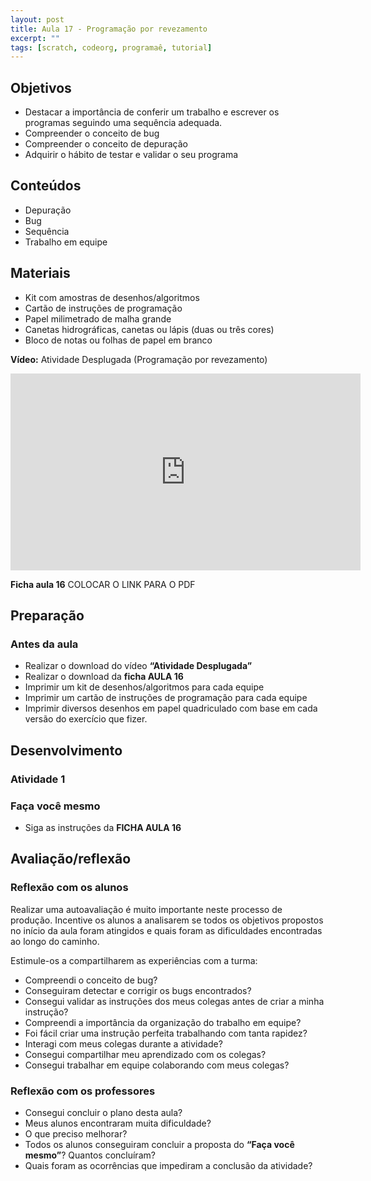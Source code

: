 ```yaml
---
layout: post
title: Aula 17 - Programação por revezamento
excerpt: ""
tags: [scratch, codeorg, programaê, tutorial]
---
```


## Objetivos

 - Destacar a importância de conferir um trabalho e escrever os programas seguindo uma sequência adequada.
 - Compreender o conceito de bug
 - Compreender o conceito de depuração
 - Adquirir o hábito de testar e validar o seu programa

## Conteúdos

 - Depuração
 - Bug
 - Sequência
 - Trabalho em equipe

## Materiais

 - Kit com amostras de desenhos/algoritmos
 - Cartão de instruções de programação
 - Papel milimetrado de malha grande
 - Canetas hidrográficas, canetas ou lápis (duas ou três cores)
 - Bloco de notas ou folhas de papel em branco

**Vídeo:**
Atividade Desplugada (Programação por revezamento)

<iframe width="560" height="315" src="https://www.youtube.com/embed/FFpvtooUrzg" frameborder="0" allowfullscreen></iframe>

**Ficha aula 16**   COLOCAR O LINK PARA O PDF

## Preparação

### Antes da aula

 - Realizar o download do vídeo **“Atividade Desplugada”**
 - Realizar o download da **ficha AULA 16**
 - Imprimir um kit de desenhos/algoritmos para cada equipe
 - Imprimir um cartão de instruções de programação para cada equipe
 - Imprimir diversos desenhos em papel quadriculado com base em cada versão do exercício que fizer.

## Desenvolvimento

### Atividade 1

### Faça você mesmo

 - Siga as instruções da **FICHA AULA 16**


## Avaliação/reflexão

### Reflexão com os alunos

Realizar uma autoavaliação é muito importante neste processo de produção. Incentive os alunos a analisarem se todos os objetivos propostos no início da aula foram atingidos e quais foram as dificuldades encontradas ao longo do caminho.

Estimule-os a compartilharem as experiências com a turma:

 - Compreendi o conceito de bug?
 - Conseguiram detectar e corrigir os bugs encontrados?
 - Consegui validar as instruções dos meus colegas antes de criar a minha instrução?
 - Compreendi a importância da organização do trabalho em equipe?
 - Foi fácil criar uma instrução perfeita trabalhando com tanta rapidez?
 - Interagi com meus colegas durante a atividade?
 - Consegui compartilhar meu aprendizado com os colegas?
 - Consegui trabalhar em equipe colaborando com meus colegas?


### Reflexão com os professores

 - Consegui concluir o plano desta aula?
 - Meus alunos encontraram muita dificuldade?
 - O que preciso melhorar?
 - Todos os alunos conseguiram concluir a proposta do **“Faça você mesmo”**? Quantos concluíram?
 - Quais foram as ocorrências que impediram a conclusão da atividade?
